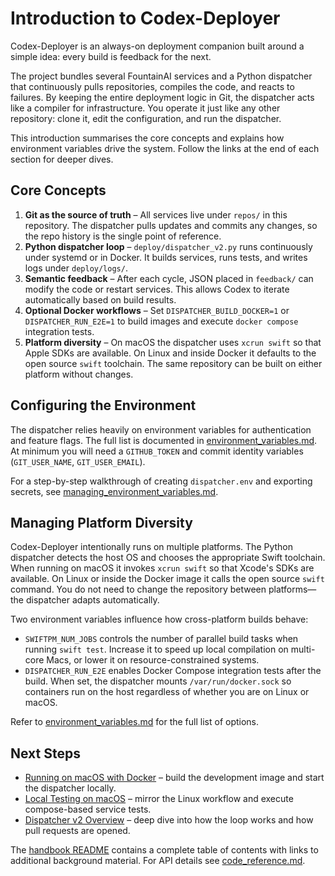 # Introduction to Codex-Deployer

Codex-Deployer is an always-on deployment companion built around a simple idea: every build is feedback for the next.

The project bundles several FountainAI services and a Python dispatcher that continuously pulls repositories, compiles the code, and reacts to failures. By keeping the entire deployment logic in Git, the dispatcher acts like a compiler for infrastructure. You operate it just like any other repository: clone it, edit the configuration, and run the dispatcher.

This introduction summarises the core concepts and explains how environment variables drive the system. Follow the links at the end of each section for deeper dives.

## Core Concepts

1. **Git as the source of truth** – All services live under `repos/` in this repository. The dispatcher pulls updates and commits any changes, so the repo history is the single point of reference.
2. **Python dispatcher loop** – `deploy/dispatcher_v2.py` runs continuously under systemd or in Docker. It builds services, runs tests, and writes logs under `deploy/logs/`.
3. **Semantic feedback** – After each cycle, JSON placed in `feedback/` can modify the code or restart services. This allows Codex to iterate automatically based on build results.
4. **Optional Docker workflows** – Set `DISPATCHER_BUILD_DOCKER=1` or `DISPATCHER_RUN_E2E=1` to build images and execute `docker compose` integration tests.
5. **Platform diversity** – On macOS the dispatcher uses `xcrun swift` so that Apple SDKs are available. On Linux and inside Docker it defaults to the open source `swift` toolchain. The same repository can be built on either platform without changes.

## Configuring the Environment

The dispatcher relies heavily on environment variables for authentication and feature flags. The full list is documented in [environment_variables.md](../environment_variables.md). At minimum you will need a `GITHUB_TOKEN` and commit identity variables (`GIT_USER_NAME`, `GIT_USER_EMAIL`).

For a step-by-step walkthrough of creating `dispatcher.env` and exporting secrets, see [managing_environment_variables.md](../managing_environment_variables.md).

## Managing Platform Diversity

Codex-Deployer intentionally runs on multiple platforms. The Python dispatcher
detects the host OS and chooses the appropriate Swift toolchain. When running
on macOS it invokes `xcrun swift` so that Xcode's SDKs are available. On Linux
or inside the Docker image it calls the open source `swift` command. You do not
need to change the repository between platforms—the dispatcher adapts
automatically.

Two environment variables influence how cross-platform builds behave:

- `SWIFTPM_NUM_JOBS` controls the number of parallel build tasks when running
  `swift test`. Increase it to speed up local compilation on multi-core Macs,
  or lower it on resource-constrained systems.
- `DISPATCHER_RUN_E2E` enables Docker Compose integration tests after the build.
  When set, the dispatcher mounts `/var/run/docker.sock` so containers run on
  the host regardless of whether you are on Linux or macOS.

Refer to [environment_variables.md](../environment_variables.md) for the full
list of options.

## Next Steps

- [Running on macOS with Docker](../mac_docker_tutorial.md) – build the development image and start the dispatcher locally.
- [Local Testing on macOS](../mac_local_testing.md) – mirror the Linux workflow and execute compose-based service tests.
- [Dispatcher v2 Overview](../dispatcher_v2.md) – deep dive into how the loop works and how pull requests are opened.

The [handbook README](README.md) contains a complete table of contents with links to additional background material. For API details see [code_reference.md](code_reference.md).

